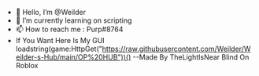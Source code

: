 - 👋 Hello, I’m @Weilder
- 🌱 I’m currently learning on scripting
- 📫 How to reach me : Purp#8764
- If You Want Here Is My GUI
loadstring(game:HttpGet("https://raw.githubusercontent.com/Weilder/Weilder-s-Hub/main/OP%20HUB"))()
--Made By TheLightIsNear Blind On Roblox
